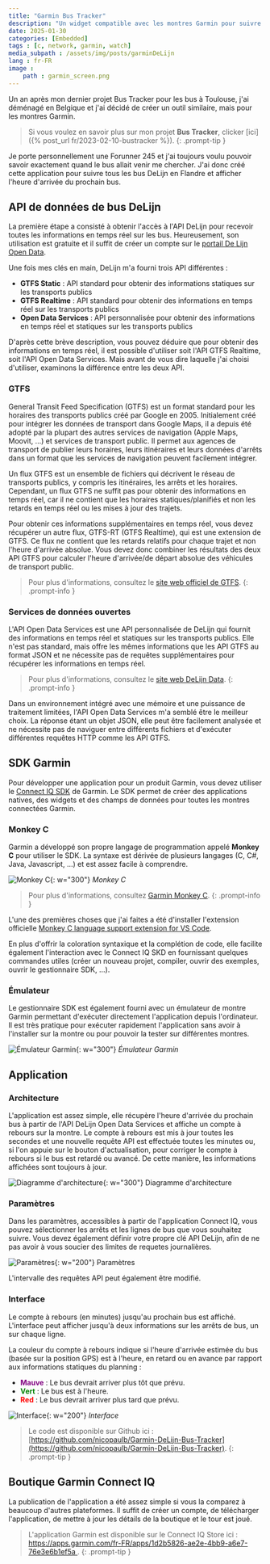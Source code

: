 ```yaml
---
title: "Garmin Bus Tracker"
description: "Un widget compatible avec les montres Garmin pour suivre tous les bus DeLijn en Flandre."
date: 2025-01-30
categories: [Embedded]
tags : [c, network, garmin, watch]
media_subpath : /assets/img/posts/garminDeLijn
lang : fr-FR
image : 
    path : garmin_screen.png
---
```


Un an après mon dernier projet Bus Tracker pour les bus à Toulouse, j'ai déménagé en Belgique et j'ai décidé de créer un outil similaire, mais pour les montres Garmin.

> Si vous voulez en savoir plus sur mon projet **Bus Tracker**, clicker [ici]({% post_url fr/2023-02-10-bustracker %}).
{: .prompt-tip }

Je porte personnellement une Forunner 245 et j'ai toujours voulu pouvoir savoir exactement quand le bus allait venir me chercher.
J'ai donc créé cette application pour suivre tous les bus DeLijn en Flandre et afficher l'heure d'arrivée du prochain bus.

## API de données de bus DeLijn

La première étape a consisté à obtenir l'accès à l'API DeLijn pour recevoir toutes les informations en temps réel sur les bus.
Heureusement, son utilisation est gratuite et il suffit de créer un compte sur le [portail De Lijn Open Data](https://data.delijn.be/).

Une fois mes clés en main, DeLijn m'a fourni trois API différentes :
- **GTFS Static** : API standard pour obtenir des informations statiques sur les transports publics
- **GTFS Realtime** : API standard pour obtenir des informations en temps réel sur les transports publics
- **Open Data Services** : API personnalisée pour obtenir des informations en temps réel et statiques sur les transports publics

D'après cette brève description, vous pouvez déduire que pour obtenir des informations en temps réel, il est possible d'utiliser soit l'API GTFS Realtime, soit l'API Open Data Services. 
Mais avant de vous dire laquelle j'ai choisi d'utiliser, examinons la différence entre les deux API.

### GTFS

General Transit Feed Specification (GTFS) est un format standard pour les horaires des transports publics créé par Google en 2005. Initialement créé pour intégrer les données de transport dans Google Maps, il a depuis été adopté par la plupart des autres services de navigation (Apple Maps, Moovit, ...) et services de transport public.
Il permet aux agences de transport de publier leurs horaires, leurs itinéraires et leurs données d'arrêts dans un format que les services de navigation peuvent facilement intégrer.

Un flux GTFS est un ensemble de fichiers qui décrivent le réseau de transports publics, y compris les itinéraires, les arrêts et les horaires. Cependant, un flux GTFS ne suffit pas pour obtenir des informations en temps réel, car il ne contient que les horaires statiques/planifiés et non les retards en temps réel ou les mises à jour des trajets.

Pour obtenir ces informations supplémentaires en temps réel, vous devez récupérer un autre flux, GTFS-RT (GTFS Realtime), qui est une extension de GTFS. Ce flux ne contient que les retards relatifs pour chaque trajet et non l'heure d'arrivée absolue. Vous devez donc combiner les résultats des deux API GTFS pour calculer l'heure d'arrivée/de départ absolue des véhicules de transport public.

> Pour plus d'informations, consultez le [site web officiel de GTFS](https://gtfs.org).
{: .prompt-info }

### Services de données ouvertes

L'API Open Data Services est une API personnalisée de DeLijn qui fournit des informations en temps réel et statiques sur les transports publics. Elle n'est pas standard, mais offre les mêmes informations que les API GTFS au format JSON et ne nécessite pas de requêtes supplémentaires pour récupérer les informations en temps réel.

> Pour plus d'informations, consultez le [site web DeLijn Data](https://data.delijn.be/product#product=5978abf6e8b4390cc83196ad).
{: .prompt-info }

Dans un environnement intégré avec une mémoire et une puissance de traitement limitées, l'API Open Data Services m'a semblé être le meilleur choix. La réponse étant un objet JSON, elle peut être facilement analysée et ne nécessite pas de naviguer entre différents fichiers et d'exécuter différentes requêtes HTTP comme les API GTFS.

## SDK Garmin

Pour développer une application pour un produit Garmin, vous devez utiliser le [Connect IQ SDK](https://developer.garmin.com/connect-iq/overview/) de Garmin.
Le SDK permet de créer des applications natives, des widgets et des champs de données pour toutes les montres connectées Garmin. 

### Monkey C

Garmin a développé son propre langage de programmation appelé **Monkey C** pour utiliser le SDK. La syntaxe est dérivée de plusieurs langages (C, C#, Java, Javascript, ...) et est assez facile à comprendre.

![Monkey C](monkeyc.png){: w="300"}
_Monkey C_

> Pour plus d'informations, consultez [Garmin Monkey C](https://developer.garmin.com/connect-iq/monkey-c/).
{: .prompt-info }

L'une des premières choses que j'ai faites a été d'installer l'extension officielle [Monkey C language support extension for VS Code](https://marketplace.visualstudio.com/items?itemName=garmin.monkey-c). 

En plus d'offrir la coloration syntaxique et la complétion de code, elle facilite également l'interaction avec le Connect IQ SKD en fournissant quelques commandes utiles (créer un nouveau projet, compiler, ouvrir des exemples, ouvrir le gestionnaire SDK, ...).

### Émulateur

Le gestionnaire SDK est également fourni avec un émulateur de montre Garmin permettant d'exécuter directement l'application depuis l'ordinateur.
Il est très pratique pour exécuter rapidement l'application sans avoir à l'installer sur la montre ou pour pouvoir la tester sur différentes montres.

![Émulateur Garmin](emulator.png){: w="300"}
_Émulateur Garmin_

## Application

### Architecture

L'application est assez simple, elle récupère l'heure d'arrivée du prochain bus à partir de l'API DeLijn Open Data Services et affiche un compte à rebours sur la montre.
Le compte à rebours est mis à jour toutes les secondes et une nouvelle requête API est effectuée toutes les minutes ou, si l'on appuie sur le bouton d'actualisation, pour corriger le compte à rebours si le bus est retardé ou avancé. De cette manière, les informations affichées sont toujours à jour.

![Diagramme d'architecture](schema.png){: w="300"}
Diagramme d'architecture

### Paramètres

Dans les paramètres, accessibles à partir de l'application Connect IQ, vous pouvez sélectionner les arrêts et les lignes de bus que vous souhaitez suivre. Vous devez également définir votre propre clé API DeLijn, afin de ne pas avoir à vous soucier des limites de requetes journalières.

![Paramètres](settings.png){: w="200"}
Paramètres

L'intervalle des requêtes API peut également être modifié. 

### Interface
Le compte à rebours (en minutes) jusqu'au prochain bus est affiché. L'interface peut afficher jusqu'à deux informations sur les arrêts de bus, un sur chaque ligne.

La couleur du compte à rebours indique si l'heure d'arrivée estimée du bus (basée sur la position GPS) est à l'heure, en retard ou en avance par rapport aux informations statiques du planning :
- <span style="color:purple;font-weight:bold">Mauve</span> : Le bus devrait arriver plus tôt que prévu.
- <span style="color:green;font-weight:bold">Vert</span> : Le bus est à l'heure.
- <span style="color:red;font-weight:bold">Red</span> : Le bus devrait arriver plus tard que prévu.

![Interface](interface.png){: w="200"}
_Interface_

> Le code est disponible sur Github ici : [https://github.com/nicopaulb/Garmin-DeLijn-Bus-Tracker](https://github.com/nicopaulb/Garmin-DeLijn-Bus-Tracker).
{: .prompt-tip }

## Boutique Garmin Connect IQ

La publication de l'application a été assez simple si vous la comparez à beaucoup d'autres plateformes. Il suffit de créer un compte, de télécharger l'application, de mettre à jour les détails de la boutique et le tour est joué.

> L'application Garmin est disponible sur le Connect IQ Store ici : [https://apps.garmin.com/fr-FR/apps/1d2b5826-ae2e-4bb9-a6e7-76e3e6b1ef5a
](https://apps.garmin.com/fr-FR/apps/1d2b5826-ae2e-4bb9-a6e7-76e3e6b1ef5a).
{: .prompt-tip }